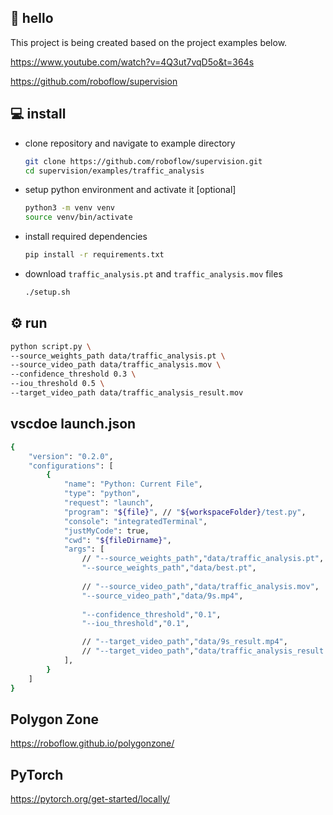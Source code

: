 ## 👋 hello

This project is being created based on the project examples below.

https://www.youtube.com/watch?v=4Q3ut7vqD5o&t=364s

https://github.com/roboflow/supervision



## 💻 install

- clone repository and navigate to example directory

    ```bash
    git clone https://github.com/roboflow/supervision.git
    cd supervision/examples/traffic_analysis
    ```

- setup python environment and activate it [optional]

    ```bash
    python3 -m venv venv
    source venv/bin/activate
    ```

- install required dependencies

    ```bash
    pip install -r requirements.txt
    ```

- download `traffic_analysis.pt` and `traffic_analysis.mov` files

    ```bash
    ./setup.sh
    ```

## ⚙️ run

```bash
python script.py \
--source_weights_path data/traffic_analysis.pt \
--source_video_path data/traffic_analysis.mov \
--confidence_threshold 0.3 \
--iou_threshold 0.5 \
--target_video_path data/traffic_analysis_result.mov
```


## vscdoe launch.json
```bash
{
	"version": "0.2.0",
	"configurations": [
		{
			"name": "Python: Current File",
			"type": "python",
			"request": "launch",
			"program": "${file}", // "${workspaceFolder}/test.py",
			"console": "integratedTerminal",
			"justMyCode": true,
			"cwd": "${fileDirname}",
			"args": [
				// "--source_weights_path","data/traffic_analysis.pt",
				"--source_weights_path","data/best.pt",
				
				// "--source_video_path","data/traffic_analysis.mov",
				"--source_video_path","data/9s.mp4",
				
				"--confidence_threshold","0.1",
				"--iou_threshold","0.1",

				// "--target_video_path","data/9s_result.mp4",
				// "--target_video_path","data/traffic_analysis_result.mov",
			], 
		}
	]
}
```

## Polygon Zone

https://roboflow.github.io/polygonzone/


## PyTorch

https://pytorch.org/get-started/locally/